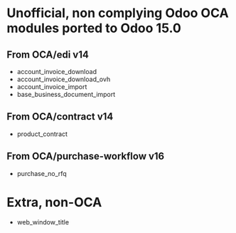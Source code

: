 # Unofficial, non complying Odoo OCA modules ported to Odoo 15.0

## From OCA/edi v14

- account_invoice_download
- account_invoice_download_ovh
- account_invoice_import
- base_business_document_import

## From OCA/contract v14

- product_contract

## From OCA/purchase-workflow v16

- purchase_no_rfq


# Extra, non-OCA

- web_window_title
